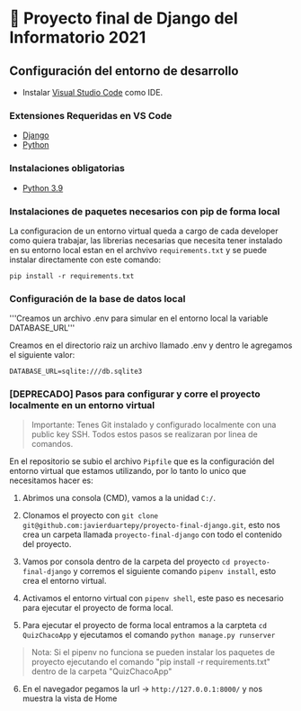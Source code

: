 # 🚀 Proyecto final de Django del Informatorio 2021

## Configuración del entorno de desarrollo

- Instalar [Visual Studio Code](https://code.visualstudio.com/download) como IDE.

### Extensiones Requeridas en VS Code

- [Django](https://marketplace.visualstudio.com/items?itemName=batisteo.vscode-django)
- [Python](https://github.com/Microsoft/vscode-python)

### Instalaciones obligatorias

- [Python 3.9](https://www.python.org/downloads/)

### Instalaciones de paquetes necesarios con pip de forma local

La configuracion de un entorno virtual queda a cargo de cada developer como quiera trabajar, las librerias necesarias que necesita tener instalado en su entorno local estan en el archvivo `requirements.txt` y se puede instalar directamente con este comando:

```
pip install -r requirements.txt
```
### Configuración de la base de datos local

'''Creamos un archivo .env para simular en el entorno local la variable DATABASE_URL'''

Creamos en el directorio raiz un archivo llamado .env y dentro le agregamos el siguiente valor:

```
DATABASE_URL=sqlite:///db.sqlite3

```

### [DEPRECADO] Pasos para configurar y corre el proyecto localmente en un entorno virtual

> Importante: Tenes Git instalado y configurado localmente con una public key SSH. Todos estos pasos se realizaran por linea de comandos.

En el repositorio se subio el archivo `Pipfile` que es la configuración del entorno virtual que estamos utilizando, por lo tanto lo unico que necesitamos hacer es:

1. Abrimos una consola (CMD), vamos a la unidad `C:/`.

2. Clonamos el proyecto con `git clone git@github.com:javierduartepy/proyecto-final-django.git`, esto nos crea un carpeta llamada `proyecto-final-django` con todo el contenido del proyecto.

3. Vamos por consola dentro de la carpeta del proyecto `cd proyecto-final-django` y corremos el siguiente comando `pipenv install`, esto crea el entorno virtual.

4. Activamos el entorno virtual con `pipenv shell`, este paso es necesario para ejecutar el proyecto de forma local.

5. Para ejecutar el proyecto de forma local entramos a la carpteta `cd QuizChacoApp` y ejecutamos el comando `python manage.py runserver`

> Nota: Si el pipenv no funciona se pueden instalar los paquetes de proyecto ejecutando el comando "pip install -r requirements.txt" dentro de la carpeta "QuizChacoApp"

6. En el navegador pegamos la url -> `http://127.0.0.1:8000/` y nos muestra la vista de Home
